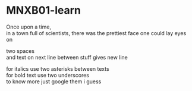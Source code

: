 # MNXB01-learn

Once upon a time,  
in a town full of scientists,
there was the prettiest face one could lay eyes on


two spaces  
and text on next line between stuff
gives new line

for italics use two asterisks between texts  
for bold text use two underscores  
to know more just google them i guess
